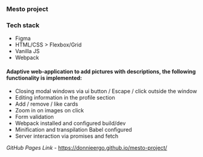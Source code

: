 ### Mesto project

### Tech stack

* Figma
* HTML/CSS > Flexbox/Grid
* Vanilla JS
* Webpack

#### Adaptive web-application to add pictures with descriptions, the following functionality is implemented:
- Closing modal windows via ui button / Escape / click outside the window
- Editing information in the profile section
- Add / remove / like cards
- Zoom in on images on click
- Form validation
- Webpack installed and configured build/dev
- Minification and transpilation Babel configured
- Server interaction via promises and fetch

*GitHub Pages Link -* https://donnieergo.github.io/mesto-project/

